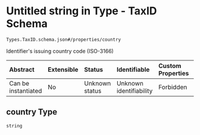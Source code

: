 # Untitled string in Type - TaxID Schema

```txt
Types.TaxID.schema.json#/properties/country
```

Identifier's issuing country code (ISO-3166)

| Abstract            | Extensible | Status         | Identifiable            | Custom Properties | Additional Properties | Access Restrictions | Defined In                                                                  |
| :------------------ | :--------- | :------------- | :---------------------- | :---------------- | :-------------------- | :------------------ | :-------------------------------------------------------------------------- |
| Can be instantiated | No         | Unknown status | Unknown identifiability | Forbidden         | Allowed               | none                | [TaxID.schema.json*](../out/types/TaxID.schema.json "open original schema") |

## country Type

`string`
